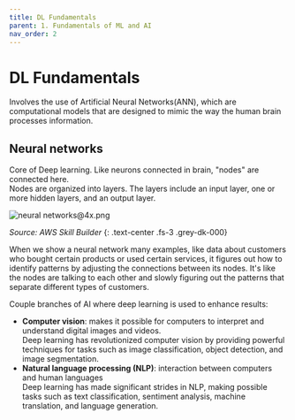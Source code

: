 ```yaml
---
title: DL Fundamentals
parent: 1. Fundamentals of ML and AI
nav_order: 2
---
```


# DL Fundamentals

Involves the use of Artificial Neural Networks(ANN), which are computational models that are designed to mimic the way the human brain processes information.

## Neural networks
Core of Deep learning. Like neurons connected in brain, "nodes" are connected here.  
Nodes are organized into layers. The layers include an input layer, one or more hidden layers, and an output layer.  

![neural networks@4x.png]({{site.baseurl}}/assets/images/fundamentals-of-ml-and-ai/neural%20networks@4x.png)

_Source: AWS Skill Builder_
{: .text-center .fs-3 .grey-dk-000}

When we show a neural network many examples, like data about customers who bought certain products or used certain services, it figures out how to identify patterns by adjusting the connections between its nodes. It's like the nodes are talking to each other and slowly figuring out the patterns that separate different types of customers.  

Couple branches of AI where deep learning is used to enhance results:  
  - **Computer vision**: makes it possible for computers to interpret and understand digital images and videos.  
Deep learning has revolutionized computer vision by providing powerful techniques for tasks such as image classification, object detection, and image segmentation.  
  - **Natural language processing (NLP)**: interaction between computers and human languages  
Deep learning has made significant strides in NLP, making possible tasks such as text classification, sentiment analysis, machine translation, and language generation.  
